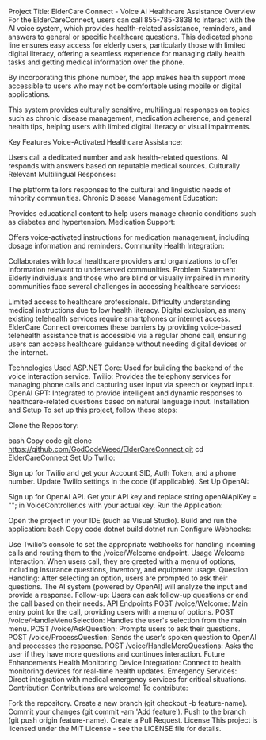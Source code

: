 Project Title: ElderCare Connect - Voice AI Healthcare Assistance
Overview
For the ElderCareConnect, users can call 855-785-3838 to interact with the AI voice system, which provides health-related assistance, reminders, and answers to general or specific healthcare questions. This dedicated phone line ensures easy access for elderly users, particularly those with limited digital literacy, offering a seamless experience for managing daily health tasks and getting medical information over the phone.

By incorporating this phone number, the app makes health support more accessible to users who may not be comfortable using mobile or digital applications.

This system provides culturally sensitive, multilingual responses on topics such as chronic disease management, medication adherence, and general health tips, helping users with limited digital literacy or visual impairments.

Key Features
Voice-Activated Healthcare Assistance:

Users call a dedicated number and ask health-related questions.
AI responds with answers based on reputable medical sources.
Culturally Relevant Multilingual Responses:

The platform tailors responses to the cultural and linguistic needs of minority communities.
Chronic Disease Management Education:

Provides educational content to help users manage chronic conditions such as diabetes and hypertension.
Medication Support:

Offers voice-activated instructions for medication management, including dosage information and reminders.
Community Health Integration:

Collaborates with local healthcare providers and organizations to offer information relevant to underserved communities.
Problem Statement
Elderly individuals and those who are blind or visually impaired in minority communities face several challenges in accessing healthcare services:

Limited access to healthcare professionals.
Difficulty understanding medical instructions due to low health literacy.
Digital exclusion, as many existing telehealth services require smartphones or internet access.
ElderCare Connect overcomes these barriers by providing voice-based telehealth assistance that is accessible via a regular phone call, ensuring users can access healthcare guidance without needing digital devices or the internet.

Technologies Used
ASP.NET Core: Used for building the backend of the voice interaction service.
Twilio: Provides the telephony services for managing phone calls and capturing user input via speech or keypad input.
OpenAI GPT: Integrated to provide intelligent and dynamic responses to healthcare-related questions based on natural language input.
Installation and Setup
To set up this project, follow these steps:

Clone the Repository:

bash
Copy code
git clone https://github.com/GodCodeWeed/ElderCareConnect.git
cd ElderCareConnect
Set Up Twilio:

Sign up for Twilio and get your Account SID, Auth Token, and a phone number.
Update Twilio settings in the code (if applicable).
Set Up OpenAI:

Sign up for OpenAI API.
Get your API key and replace string openAiApiKey = ""; in VoiceController.cs with your actual key.
Run the Application:

Open the project in your IDE (such as Visual Studio).
Build and run the application:
bash
Copy code
dotnet build
dotnet run
Configure Webhooks:

Use Twilio’s console to set the appropriate webhooks for handling incoming calls and routing them to the /voice/Welcome endpoint.
Usage
Welcome Interaction: When users call, they are greeted with a menu of options, including insurance questions, inventory, and equipment usage.
Question Handling: After selecting an option, users are prompted to ask their questions. The AI system (powered by OpenAI) will analyze the input and provide a response.
Follow-up: Users can ask follow-up questions or end the call based on their needs.
API Endpoints
POST /voice/Welcome: Main entry point for the call, providing users with a menu of options.
POST /voice/HandleMenuSelection: Handles the user's selection from the main menu.
POST /voice/AskQuestion: Prompts users to ask their questions.
POST /voice/ProcessQuestion: Sends the user's spoken question to OpenAI and processes the response.
POST /voice/HandleMoreQuestions: Asks the user if they have more questions and continues interaction.
Future Enhancements
Health Monitoring Device Integration: Connect to health monitoring devices for real-time health updates.
Emergency Services: Direct integration with medical emergency services for critical situations.
Contribution
Contributions are welcome! To contribute:

Fork the repository.
Create a new branch (git checkout -b feature-name).
Commit your changes (git commit -am 'Add feature').
Push to the branch (git push origin feature-name).
Create a Pull Request.
License
This project is licensed under the MIT License - see the LICENSE file for details.
